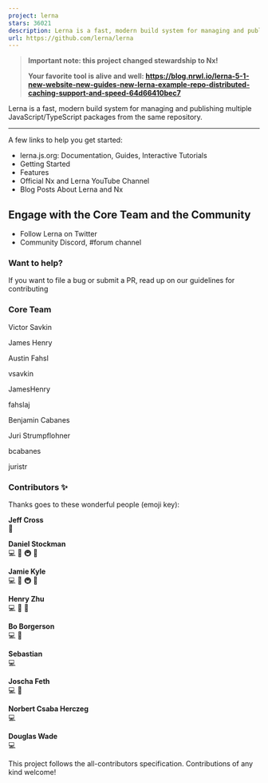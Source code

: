 ```yaml
---
project: lerna
stars: 36021
description: Lerna is a fast, modern build system for managing and publishing multiple JavaScript/TypeScript packages from the same repository.
url: https://github.com/lerna/lerna
---
```


> **Important note: this project changed stewardship to Nx!**
> 
> **Your favorite tool is alive and well: https://blog.nrwl.io/lerna-5-1-new-website-new-guides-new-lerna-example-repo-distributed-caching-support-and-speed-64d66410bec7**

  

Lerna is a fast, modern build system for managing and publishing multiple JavaScript/TypeScript packages from the same repository.

  

* * *

  

A few links to help you get started:

-   lerna.js.org: Documentation, Guides, Interactive Tutorials
-   Getting Started
-   Features
-   Official Nx and Lerna YouTube Channel
-   Blog Posts About Lerna and Nx

  

Engage with the Core Team and the Community
-------------------------------------------

-   Follow Lerna on Twitter
-   Community Discord, #forum channel

### Want to help?

If you want to file a bug or submit a PR, read up on our guidelines for contributing

  

### Core Team

Victor Savkin

James Henry

Austin Fahsl

vsavkin

JamesHenry

fahslaj

Benjamin Cabanes

Juri Strumpflohner

bcabanes

juristr

  

### Contributors ✨

Thanks goes to these wonderful people (emoji key):

  
**Jeff Cross**  
💼

  
**Daniel Stockman**  
💻 📖 🚇 🚧

  
**Jamie Kyle**  
💻 📖 🚇 🚧

  
**Henry Zhu**  
💻 📖 🚧

  
**Bo Borgerson**  
💻 🚧

  
**Sebastian**  
💻

  
**Joscha Feth**  
💻 🐛

  
**Norbert Csaba Herczeg**  
💻

  
**Douglas Wade**  
💻

This project follows the all-contributors specification. Contributions of any kind welcome!
